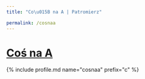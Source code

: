 ```yaml
---
title: "Co\u015B na A | Patromierz"

permalink: /cosnaa
---
```


# [Coś na A](https://patronite.pl/cosnaa)

{% include profile.md name="cosnaa" prefix="c" %}
